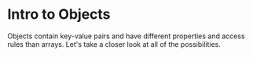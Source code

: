 # Intro to Objects

Objects contain key-value pairs and have different properties and access rules than arrays. Let's take a closer look at all of the possibilities.

